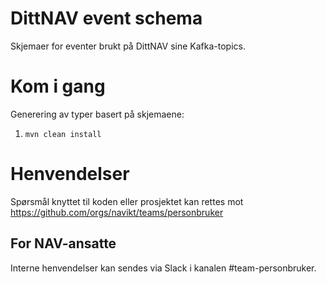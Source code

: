 # DittNAV event schema

Skjemaer for eventer brukt på DittNAV sine Kafka-topics.

# Kom i gang

Generering av typer basert på skjemaene:

1. `mvn clean install`

# Henvendelser

Spørsmål knyttet til koden eller prosjektet kan rettes mot https://github.com/orgs/navikt/teams/personbruker

## For NAV-ansatte

Interne henvendelser kan sendes via Slack i kanalen #team-personbruker.
